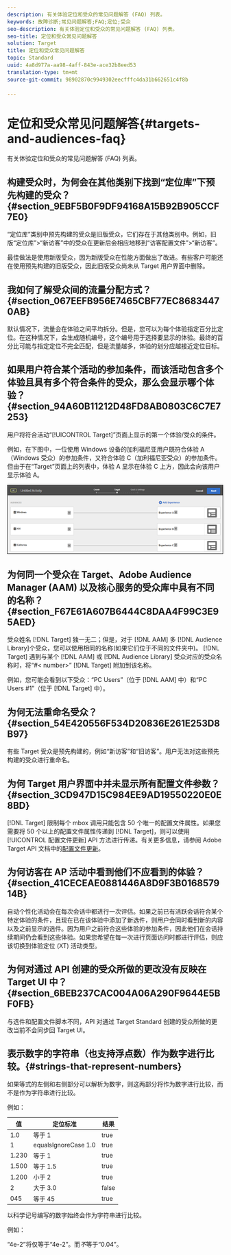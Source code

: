 ```yaml
---
description: 有关体验定位和受众的常见问题解答 (FAQ) 列表。
keywords: 故障诊断;常见问题解答;FAQ;定位;受众
seo-description: 有关体验定位和受众的常见问题解答 (FAQ) 列表。
seo-title: 定位和受众常见问题解答
solution: Target
title: 定位和受众常见问题解答
topic: Standard
uuid: 4a8d977a-aa98-4aff-843e-ace32b8eed53
translation-type: tm+mt
source-git-commit: 98902870c9949302eecfffc4da31b662651c4f8b

---
```



# 定位和受众常见问题解答{#targets-and-audiences-faq}

有关体验定位和受众的常见问题解答 (FAQ) 列表。

## 构建受众时，为何会在其他类别下找到“定位库”下预先构建的受众？{#section_9EBF5B0F9DF94168A15B92B905CCF7E0}

“定位库”类别中预先构建的受众是旧版受众，它们存在于其他类别中。例如，旧版“定位库”&gt;“新访客”中的受众在更新后会相应地移到“访客配置文件”&gt;“新访客”。

最佳做法是使用新版受众，因为新版受众在性能方面做出了改进。有些客户可能还在使用预先构建的旧版受众，因此旧版受众尚未从 Target 用户界面中删除。

## 我如何了解受众间的流量分配方式？ {#section_067EEFB956E7465CBF77EC86834470AB}

默认情况下，流量会在体验之间平均拆分。但是，您可以为每个体验指定百分比定位。在这种情况下，会生成随机编号，这个编号用于选择要显示的体验。最终的百分比可能与指定定位不完全匹配，但是流量越多，体验的划分应越接近定位目标。

## 如果用户符合某个活动的参加条件，而该活动包含多个体验且具有多个符合条件的受众，那么会显示哪个体验？ {#section_94A60B11212D48FD8AB0803C6C7E7253}

用户将符合活动“[!UICONTROL Target]”页面上显示的第一个体验/受众的条件。

例如，在下图中，一位使用 Windows 设备的加利福尼亚用户既符合体验 A（Windows 受众）的参加条件，又符合体验 C（加利福尼亚受众）的参加条件。但由于在“Target”页面上的列表中，体验 A 显示在体验 C 上方，因此会向该用户显示体验 A。

![](assets/audiences_order.png)

## 为何同一个受众在 Target、Adobe Audience Manager (AAM) 以及核心服务的受众库中具有不同的名称？{#section_F67E61A607B6444C8DAA4F99C3E95AED}

受众姓名 [!DNL Target] 独一无二；但是，对于 [!DNL AAM] 多 [!DNL Audience Library]个受众，您可以使用相同的名称(如果它们位于不同的文件夹中)。 [!DNL Target] 遇到与某个 [!DNL AAM] 或 [!DNL Audience Library] 受众对应的受众名称时，将“#&lt; number&gt;” [!DNL Target] 附加到该名称。

例如，您可能会看到以下受众：“PC Users”（位于 [!DNL AAM] 中）和“PC Users #1”（位于 [!DNL Target] 中）。

## 为何无法重命名受众？{#section_54E420556F534D20836E261E253D8B97}

有些 Target 受众是预先构建的，例如“新访客”和“旧访客”。用户无法对这些预先构建的受众进行重命名。

## 为何 Target 用户界面中并未显示所有配置文件参数？ {#section_3CD947D15C984EE9AD19550220E0E8BD}

[!DNL Target] 限制每个 mbox 调用只能包含 50 个唯一的配置文件属性。如果您需要将 50 个以上的配置文件属性传递到 [!DNL Target]，则可以使用[!UICONTROL 配置文件更新] API 方法进行传递。有关更多信息，请参阅 Adobe Target API 文档中的[配置文件更新](https://developers.adobetarget.com/api/#authentication-tokens)。

## 为何访客在 AP 活动中看到他们不应看到的体验？{#section_41CECEAE0881446A8D9F3B016857914B}

自动个性化活动会在每次会话中都进行一次评估。如果之前已有活跃会话符合某个特定体验的条件，且现在已在该体验中添加了新选件，则用户会同时看到新的内容以及之前显示的选件。因为用户之前符合这些体验的参加条件，因此他们在会话持续期间仍会看到这些体验。如果您希望在每一次进行页面访问时都进行评估，则应该切换到体验定位 (XT) 活动类型。

## 为何对通过 API 创建的受众所做的更改没有反映在 Target UI 中？ {#section_6BEB237CAC004A06A290F9644E5BF0FB}

与选件和配置文件脚本不同，API 对通过 Target Standard 创建的受众所做的更改当前不会同步回 Target UI。

## 表示数字的字符串（也支持浮点数）作为数字进行比较。{#strings-that-represent-numbers}

如果等式的左侧和右侧部分可以解析为数字，则这两部分将作为数字进行比较，而不是作为字符串进行比较。

例如：

| 值 | 定位标准 | 结果 |
| --- | --- | --- |
| 1.0 | 等于 1 | true |
| 1 | equalsIgnoreCase 1.0 | true |
| 1.230 | 等于 1 | true |
| 1.500 | 等于 1.5 | true |
| 1.200 | 小于 2 | true |
| 2 | 大于 3.0 | false |
| 045 | 等于 45 | true |

以科学记号编写的数字始终会作为字符串进行比较。

例如：

“4e-2”将仅等于“4e-2”。而*不*等于“0.04”。